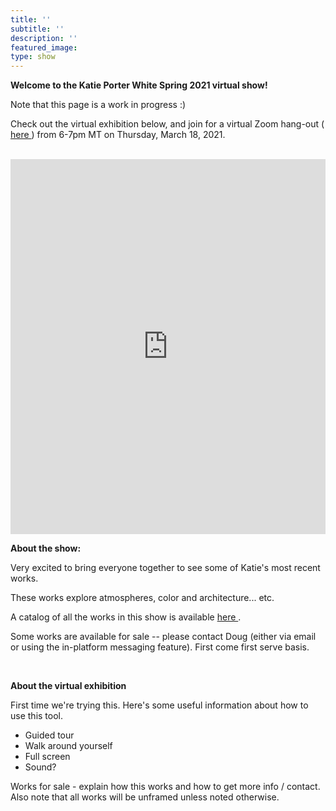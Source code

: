 ```yaml
---
title: ''
subtitle: ''
description: ''
featured_image:
type: show
---
```

<b> Welcome to the Katie Porter White Spring 2021 virtual show! </b>
<p> Note that this page is a work in progress :) </p>
<p> Check out the virtual exhibition below, and join for a virtual Zoom hang-out (<a href="link"> here </a>) from 6-7pm MT on Thursday, March 18, 2021. </p>

<br>

<!--begin kunstmatrix--> <iframe allowfullscreen="true" frameborder="0" scrolling="no" src="https://art.kunstmatrix.com/apps/artspaces/index.html?external=true&splashscreen=true&language=en&uid=46886&exhibition=4827199" width="100%" height="600"></iframe><!--end kunstmatrix-->

<b> About the show: </b>

<p> Very excited to bring everyone together to see some of Katie's most recent works.</p>
<p> These works explore atmospheres, color and architecture... etc. </p>
<p> A catalog of all the works in this show is available <a href="https://artspaces.kunstmatrix.com/en/exhibition/4827199/catalog"> here </a>.</p>

<p> Some works are available for sale -- please contact Doug (either via email or using the in-platform messaging feature). First come first serve basis. </p>

<br>

<b> About the virtual exhibition </b>

<p> First time we're trying this. Here's some useful information about how to use this tool. </p>
<ul>
  <li> Guided tour </li>
  <li> Walk around yourself </li>
  <li> Full screen </li>
  <li> Sound? </li>
</ul>

<p> Works for sale - explain how this works and how to get more info / contact. Also note that all works will be unframed unless noted otherwise.</p>
